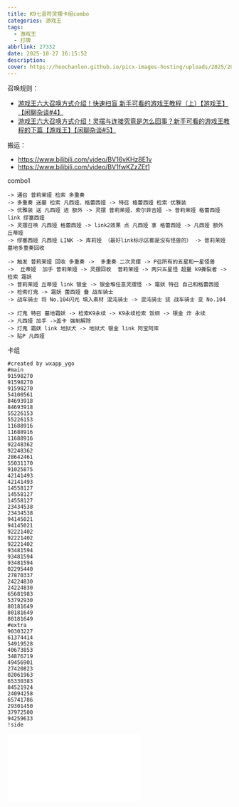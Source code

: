 ```yaml
---
title: K9七音符灵摆卡组combo
categories: 游戏王
tags:
  - 游戏王
  - 打牌
abbrlink: 27332
date: 2025-10-27 16:15:52
description:
cover: https://hoochanlon.github.io/picx-images-hosting/uploads/2025/2025-10-28_09-57-20.webp
---
```



召唤规则：

* [游戏王六大召唤方式介绍！快速扫盲 新手可看的游戏王教程（上）【游戏王】【闲聊杂谈#4】](https://www.bilibili.com/video/BV1xY4y1G7EG)
* [游戏王六大召唤方式介绍！灵摆与连接究竟是怎么回事？新手可看的游戏王教程的下篇【游戏王】【闲聊杂谈#5】](https://www.bilibili.com/video/BV1zr4y137iA)

搬运：

* https://www.bilibili.com/video/BV16vKHz8E1v
* https://www.bilibili.com/video/BV1fwKZzZEt1

combo1

```
-> 通召 普莉茉娅 检索 多重奏 
-> 多重奏 送墓 检索 凡西娅、格蕾西娅 -> 特召 格蕾西娅 检索 优雅装 
-> 优雅装 送 凡西娅 进 额外 -> 灵摆 普莉茉娅、索尔菲吉娅 -> 普莉茉娅 格蕾西娅 link 缪塞西娅
-> 灵摆召唤 凡西娅 格蕾西娅 -> link2效果 点 凡西娅 拿 格蕾西娅 -> 凡西娅 额外 丘蒂娅  
-> 缪塞西娅 凡西娅 LINK -> 库莉娅 （最好link标示区都是没有怪兽的） -> 普莉茉娅 墓地多重奏回收

-> 触发 普莉茉娅 回收 多重奏 ->  多重奏 二次灵摆 -> P召所有的五星和一星怪兽
->  丘蒂娅  加手 普莉茉娅 -> 灵摆回收  普莉茉娅 -> 两只五星怪 超量 k9撕裂者 -> 检索 霜妖 
-> 普莉茉娅 丘蒂娅 link 银金 -> 银金堆任意灵摆怪 -> 霜妖 特召 自己和格蕾西娅
-> 检索灯鬼 -> 霜妖 蕾西娅 叠 战车骑士 
-> 战车骑士 将 No.104闪光 填入素材 混沌骑士 -> 混沌骑士 拔 战车骑士 变 No.104

-> 灯鬼 特召 墓地霜妖 -> 检索K9永续 -> K9永续检索 饭纲 -> 银金 炸 永续
-> 凡西娅 加手 ->盖卡 强制解除  
-> 灯鬼 霜妖 link 地狱犬 -> 地狱犬 银金 link 阿宝阿库
-> 贴P 凡西娅
```


卡组

```
#created by wxapp_ygo 
#main
91598270
91598270
91598270
54100561
84693918
84693918
55226153
55226153
11688916
11688916
11688916
92248362
92248362
28642461
55031170
91025875
42141493
42141493
14558127
14558127
14558127
23434538
23434538
94145021
94145021
92221402
92221402
92221402
93481594
93481594
93481594
02295440
27870337
24224830
24224830
65681983
53792930
80181649
80181649
80181649
#extra
90303227
61374414
54919528
40673853
34876719
49456901
27420823
02061963
65330383
84521924
24094258
65741786
29301450
37972500
94259633
!side
```

<div class="bilibili">
<iframe src="//player.bilibili.com/player.html?isOutside=true&aid=114743356425477&bvid=BV16vKHz8E1v&cid=30690378634&p=1" scrolling="no" border="0" frameborder="no" framespacing="0" allowfullscreen="true"></iframe>
</div>

